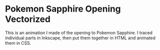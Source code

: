 # Pokemon Sapphire Opening Vectorized
This is an animation I made of the opening to Pokemon Sapphire. I traced individual parts in Inkscape, then put them together in HTML and animated them in CSS.
